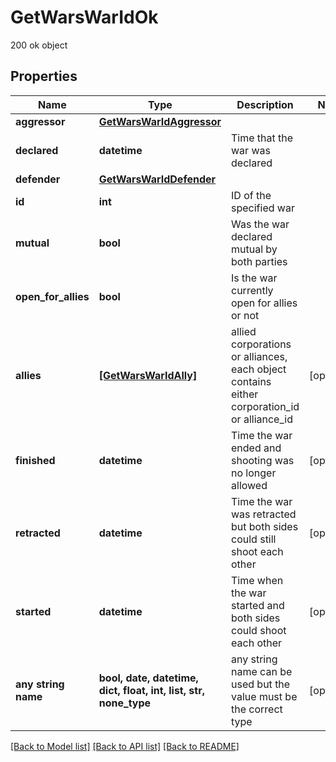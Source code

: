 # GetWarsWarIdOk

200 ok object

## Properties
Name | Type | Description | Notes
------------ | ------------- | ------------- | -------------
**aggressor** | [**GetWarsWarIdAggressor**](GetWarsWarIdAggressor.md) |  | 
**declared** | **datetime** | Time that the war was declared | 
**defender** | [**GetWarsWarIdDefender**](GetWarsWarIdDefender.md) |  | 
**id** | **int** | ID of the specified war | 
**mutual** | **bool** | Was the war declared mutual by both parties | 
**open_for_allies** | **bool** | Is the war currently open for allies or not | 
**allies** | [**[GetWarsWarIdAlly]**](GetWarsWarIdAlly.md) | allied corporations or alliances, each object contains either corporation_id or alliance_id | [optional] 
**finished** | **datetime** | Time the war ended and shooting was no longer allowed | [optional] 
**retracted** | **datetime** | Time the war was retracted but both sides could still shoot each other | [optional] 
**started** | **datetime** | Time when the war started and both sides could shoot each other | [optional] 
**any string name** | **bool, date, datetime, dict, float, int, list, str, none_type** | any string name can be used but the value must be the correct type | [optional]

[[Back to Model list]](../README.md#documentation-for-models) [[Back to API list]](../README.md#documentation-for-api-endpoints) [[Back to README]](../README.md)


